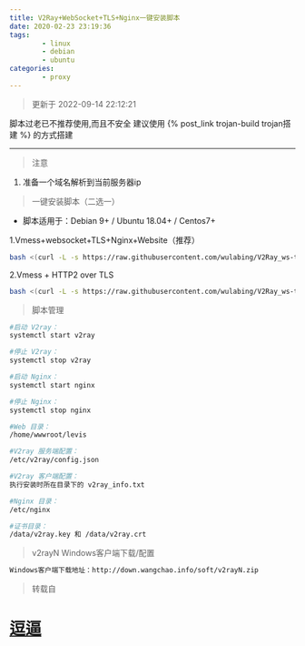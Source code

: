```yaml
---
title: V2Ray+WebSocket+TLS+Nginx一键安装脚本
date: 2020-02-23 23:19:36
tags: 
        - linux
        - debian
        - ubuntu
categories: 
        - proxy
---
```


> 更新于 2022-09-14 22:12:21

脚本过老已不推荐使用,而且不安全
建议使用 {% post_link trojan-build  trojan搭建 %} 的方式搭建

---

> 注意

1. 准备一个域名解析到当前服务器ip

> 一键安装脚本（二选一）

* 脚本适用于：Debian 9+ / Ubuntu 18.04+ / Centos7+

1.Vmess+websocket+TLS+Nginx+Website（推荐）

``` bash
bash <(curl -L -s https://raw.githubusercontent.com/wulabing/V2Ray_ws-tls_bash_onekey/master/install.sh) | tee v2ray_ins.log
```

2.Vmess + HTTP2 over TLS

``` bash
bash <(curl -L -s https://raw.githubusercontent.com/wulabing/V2Ray_ws-tls_bash_onekey/master/install_h2.sh) | tee v2ray_ins_h2.log
``` 

> 脚本管理

``` bash
#启动 V2ray：
systemctl start v2ray

#停止 V2ray：
systemctl stop v2ray

#启动 Nginx：
systemctl start nginx

#停止 Nginx：
systemctl stop nginx

#Web 目录：
/home/wwwroot/levis

#V2ray 服务端配置：
/etc/v2ray/config.json

#V2ray 客户端配置：
执行安装时所在目录下的 v2ray_info.txt

#Nginx 目录：
/etc/nginx

#证书目录：
/data/v2ray.key 和 /data/v2ray.crt

```

> v2rayN Windows客户端下载/配置

``` bash
Windows客户端下载地址：http://down.wangchao.info/soft/v2rayN.zip
```

> 转载自

# [逗逼](https://doubibackup.com/v2ray-ws-tls-nginx-script.html)
